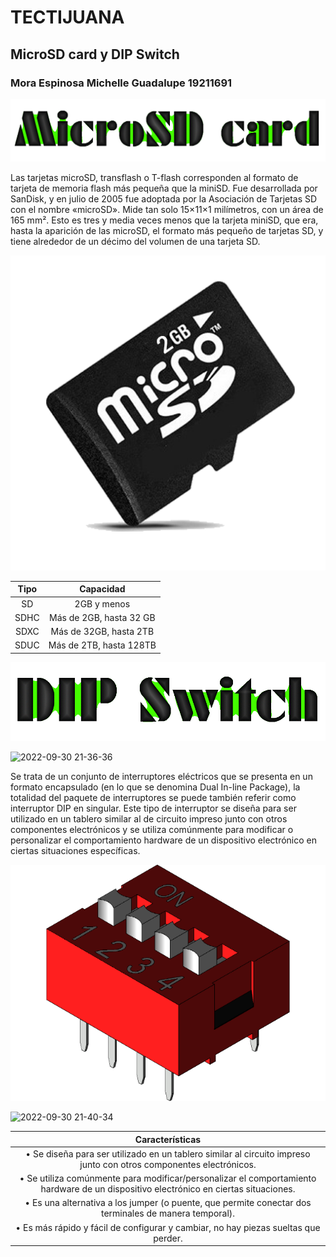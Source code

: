 # TECTIJUANA
## MicroSD card y DIP Switch
### Mora Espinosa Michelle Guadalupe 19211691
![](images/Titulo1.gif)

Las tarjetas microSD, transflash o T-flash corresponden al formato de tarjeta de memoria flash más pequeña que la miniSD.
Fue desarrollada por SanDisk, y en julio de 2005 fue adoptada por la Asociación de Tarjetas SD con el nombre «microSD».
Mide tan solo 15×11×1 milímetros, con un área de 165 mm². Esto es tres y media veces menos que la tarjeta miniSD, que era, hasta la aparición de las microSD, el formato más pequeño de tarjetas SD, y tiene alrededor de un décimo del volumen de una tarjeta SD.

![](images/SDCard.png)

| **Tipo** |      **Capacidad**      |
|:--------:|:-----------------------:|
|    SD    | 2GB y menos             |
|   SDHC   | Más de 2GB, hasta 32 GB |
|   SDXC   | Más de 32GB, hasta 2TB  |
|   SDUC   | Más de 2TB, hasta 128TB |

![](images/Titulo2.gif)

![2022-09-30 21-36-36](https://user-images.githubusercontent.com/85591292/193392978-21bbd19f-d4a5-459b-be50-a5564400835c.gif)

Se trata de un conjunto de interruptores eléctricos que se presenta en un formato encapsulado (en lo que se denomina Dual In-line Package), la totalidad del paquete de interruptores se puede también referir como interruptor DIP en singular.
  Este tipo de interruptor se diseña para ser utilizado en un tablero similar al de circuito impreso junto con otros componentes electrónicos y se utiliza comúnmente para modificar o personalizar el comportamiento hardware de un dispositivo electrónico en ciertas situaciones específicas. 
  
![](images/DIPSwitch.png)

![2022-09-30 21-40-34](https://user-images.githubusercontent.com/85591292/193392984-f1b7b2d0-f813-405b-a2f8-7fd52b4de06a.gif)

|                                                            Características                                                           |
|:------------------------------------------------------------------------------------------------------------------------------------:|
| • Se diseña para ser utilizado en un tablero similar al circuito impreso junto con otros componentes electrónicos.                   |
| • Se utiliza comúnmente para modificar/personalizar el comportamiento hardware de un dispositivo electrónico en ciertas situaciones. |
| • Es una alternativa a los jumper (o puente, que permite conectar dos terminales de manera temporal).                                |
| • Es más rápido y fácil de configurar y cambiar, no hay piezas sueltas que perder.                                                   |
